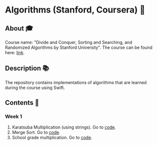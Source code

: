 # Algorithms (Stanford, Coursera) 🏫

## About 🎓

Course name:
"Divide and Conquer, Sorting and Searching, and Randomized Algorithms by Stanford University".
The course can be found here: [link](https://www.coursera.org/learn/algorithms-divide-conquer).

## Description 📚

The repository contains implementations of algorithms that are learned during the course using Swift.

## Contents 📝

### Week 1
1. Karatsuba Multiplication (using strings). Go to [code][1].
2. Merge Sort. Go to [code][2].
3. School grade multiplication. Go to [code][3].

[1]:
https://github.com/tungfam/DivideAndConquerAlgorithms/blob/master/Week%201%20(Merge%20Sort%2C%20Karatsuba)/KaratsubaMultiplication.playground/Contents.swift
[2]:
https://github.com/tungfam/DivideAndConquerAlgorithms/blob/master/Week%201%20(Merge%20Sort%2C%20Karatsuba)/MergeSortAlgo.playground/Contents.swift
[3]:
https://github.com/tungfam/DivideAndConquerAlgorithms/blob/master/Week%201%20(Merge%20Sort%2C%20Karatsuba)/SchoolIntegerMultiplication.playground/Contents.swift
